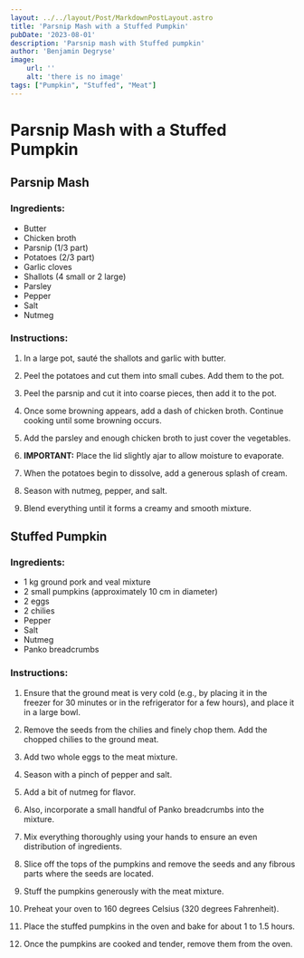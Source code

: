 ```yaml
---
layout: ../../layout/Post/MarkdownPostLayout.astro
title: 'Parsnip Mash with a Stuffed Pumpkin'
pubDate: '2023-08-01'
description: 'Parsnip mash with Stuffed pumpkin'
author: 'Benjamin Degryse'
image:
    url: ''
    alt: 'there is no image'
tags: ["Pumpkin", "Stuffed", "Meat"]
---
```


# Parsnip Mash with a Stuffed Pumpkin

## Parsnip Mash

### Ingredients:
- Butter
- Chicken broth
- Parsnip (1/3 part)
- Potatoes (2/3 part)
- Garlic cloves
- Shallots (4 small or 2 large)
- Parsley
- Pepper
- Salt
- Nutmeg

### Instructions:

1. In a large pot, sauté the shallots and garlic with butter.

2. Peel the potatoes and cut them into small cubes. Add them to the pot.

3. Peel the parsnip and cut it into coarse pieces, then add it to the pot.

4. Once some browning appears, add a dash of chicken broth. Continue cooking until some browning occurs.

5. Add the parsley and enough chicken broth to just cover the vegetables.

6. **IMPORTANT:** Place the lid slightly ajar to allow moisture to evaporate.

7. When the potatoes begin to dissolve, add a generous splash of cream.

8. Season with nutmeg, pepper, and salt.

9. Blend everything until it forms a creamy and smooth mixture.

## Stuffed Pumpkin

### Ingredients:
- 1 kg ground pork and veal mixture
- 2 small pumpkins (approximately 10 cm in diameter)
- 2 eggs
- 2 chilies
- Pepper
- Salt
- Nutmeg
- Panko breadcrumbs

### Instructions:

1. Ensure that the ground meat is very cold (e.g., by placing it in the freezer for 30 minutes or in the refrigerator for a few hours), and place it in a large bowl.

2. Remove the seeds from the chilies and finely chop them. Add the chopped chilies to the ground meat.

3. Add two whole eggs to the meat mixture.

4. Season with a pinch of pepper and salt.

5. Add a bit of nutmeg for flavor.

6. Also, incorporate a small handful of Panko breadcrumbs into the mixture. 

7. Mix everything thoroughly using your hands to ensure an even distribution of ingredients.

8. Slice off the tops of the pumpkins and remove the seeds and any fibrous parts where the seeds are located.

9. Stuff the pumpkins generously with the meat mixture.

10. Preheat your oven to 160 degrees Celsius (320 degrees Fahrenheit).

11. Place the stuffed pumpkins in the oven and bake for about 1 to 1.5 hours. 

12. Once the pumpkins are cooked and tender, remove them from the oven.